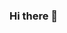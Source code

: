 ### Hi there 👋

<!--![GitHub Stats](https://github-readme-stats.vercel.app/api?username=lucas-gregoire&count_private=true&show_icons=true&show=reviews&theme=one_dark_pro)
![Top Languages](https://github-readme-stats.vercel.app/api/top-langs/?username=lucas-gregoire&theme=one_dark_pro&layout=donut)
-->
<!--
**lucas-gregoire/lucas-gregoire** is a ✨ _special_ ✨ repository because its `README.md` (this file) appears on your GitHub profile.

Here are some ideas to get you started:

- 🔭 I’m currently working on ...
- 🌱 I’m currently learning ...
- 👯 I’m looking to collaborate on ...
- 🤔 I’m looking for help with ...
- 💬 Ask me about ...
- 📫 How to reach me: ...
- 😄 Pronouns: ...
- ⚡ Fun fact: ...
-->


